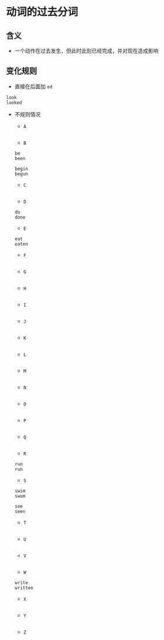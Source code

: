 # 动词的过去分词

## 含义

- 一个动作在过去发生，但此时此刻已经完成，并对现在造成影响

## 变化规则

- 直接在后面加 `ed`

```
look
looked
```

- 不规则情况

  - `A`

  ```

  ```

  - `B`

  ```
  be
  been

  begin
  begun
  ```

  - `C`

  ```

  ```

  - `D`

  ```
  do
  done
  ```

  - `E`

  ```
  eat
  eaten
  ```

  - `F`

  ```

  ```

  - `G`

  ```

  ```

  - `H`

  ```

  ```

  - `I`

  ```

  ```

  - `J`

  ```

  ```

  - `K`

  ```

  ```

  - `L`

  ```

  ```

  - `M`

  ```

  ```

  - `N`

  ```

  ```

  - `O`

  ```

  ```

  - `P`

  ```

  ```

  - `Q`

  ```

  ```

  - `R`

  ```
  run
  run
  ```

  - `S`

  ```
  swim
  swum

  see
  seen
  ```

  - `T`

  ```

  ```

  - `U`

  ```

  ```

  - `V`

  ```

  ```

  - `W`

  ```
  write
  written
  ```

  - `X`

  ```

  ```

  - `Y`

  ```

  ```

  - `Z`

  ```

  ```
